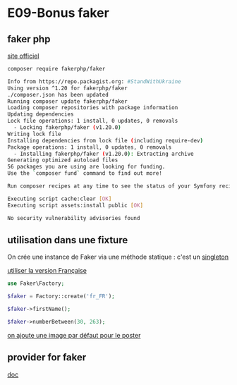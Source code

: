 # E09-Bonus faker

## faker php

[site officiel](https://fakerphp.github.io/)

```bash
composer require fakerphp/faker

Info from https://repo.packagist.org: #StandWithUkraine
Using version ^1.20 for fakerphp/faker
./composer.json has been updated
Running composer update fakerphp/faker
Loading composer repositories with package information
Updating dependencies
Lock file operations: 1 install, 0 updates, 0 removals
  - Locking fakerphp/faker (v1.20.0)
Writing lock file
Installing dependencies from lock file (including require-dev)
Package operations: 1 install, 0 updates, 0 removals
  - Installing fakerphp/faker (v1.20.0): Extracting archive
Generating optimized autoload files
56 packages you are using are looking for funding.
Use the `composer fund` command to find out more!

Run composer recipes at any time to see the status of your Symfony recipes.

Executing script cache:clear [OK]
Executing script assets:install public [OK]

No security vulnerability advisories found
```

## utilisation dans une fixture

On crée une instance de Faker via une méthode statique : c'est un [singleton](https://refactoring.guru/fr/design-patterns/singleton)

[utiliser la version Française](https://fakerphp.github.io/locales/fr_FR/)

```php
use Faker\Factory;

$faker = Factory::create('fr_FR');

$faker->firstName();

$faker->numberBetween(30, 263);
```

[on ajoute une image par défaut pour le poster](https://amc-theatres-res.cloudinary.com/amc-cdn/static/images/fallbacks/DefaultOneSheetPoster.jpg)

## provider for faker

[doc](https://fakerphp.github.io/#faker-internals-understanding-providers)
